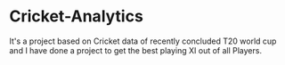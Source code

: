# Cricket-Analytics
It's a project based on Cricket data of recently concluded T20 world cup and I have done a project to get the best playing XI out of all Players.
